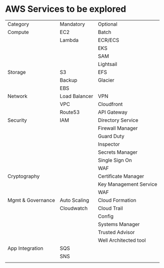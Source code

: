 # AWS Services to be explored

|                   |             |                        |
|-                  |-            |-                       |
|Category           |Mandatory    |Optional                |
|Compute            |EC2          |Batch                   |
|                   |Lambda       |ECR/ECS                 |
|                   |             |EKS                     |
|                   |             |SAM                     |
|                   |             |Lightsail               |
|Storage            |S3           |EFS                     |
|                   |Backup       |Glacier                 |
|                   |EBS          |                        |
|Network            |Load Balancer|VPN                     |
|                   |VPC          |Cloudfront              |
|                   |Route53      |API Gateway             |
|Security           |IAM          |Directory Service       |
|                   |             |Firewall Manager        |
|                   |             |Guard Duty              |
|                   |             |Inspector               |
|                   |             |Secrets Manager         |
|                   |             |Single Sign On          |
|                   |             |WAF                     |
|Cryptography       |             |Certificate Manager     |
|                   |             |Key Management Service  |
|                   |             |WAF                     |
|Mgmt & Governance  |Auto Scaling |Cloud Formation         |
|                   |Cloudwatch   |Cloud Trail             |
|                   |             |Config                  |
|                   |             |Systems Manager         |
|                   |             |Trusted Advisor         |
|                   |             |Well Architected tool   |
|App Integration    |SQS          |                        |
|                   |SNS          |                        |
|                   |             |                        |

